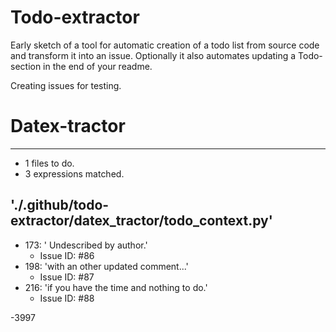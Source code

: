 # Todo-extractor
Early sketch of a tool for automatic creation of a todo list from source code and transform it into an issue. Optionally it also automates updating a Todo-section in the end of your readme.

Creating issues for testing.

# Datex-tractor
---
- 1 files to do.
- 3 expressions matched.

## './.github/todo-extractor/datex_tractor/todo_context.py'
- 173: ' Undescribed by author.'
  - Issue ID: #86
- 198: 'with an other updated comment...'
  - Issue ID: #87
- 216: 'if you have the time and nothing to do.'
  - Issue ID: #88

-3997